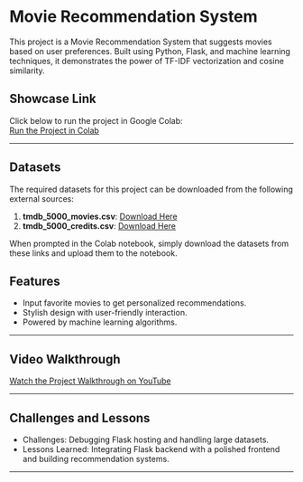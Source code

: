 # Movie Recommendation System

This project is a Movie Recommendation System that suggests movies based on user preferences. Built using Python, Flask, and machine learning techniques, it demonstrates the power of TF-IDF vectorization and cosine similarity.

## Showcase Link

Click below to run the project in Google Colab:  
[Run the Project in Colab](https://colab.research.google.com/drive/1S6xsZlw_Eb5JVk7z8GsBWjVLl_jvVHgx?usp=sharing)

---

## Datasets

The required datasets for this project can be downloaded from the following external sources:

1. **tmdb_5000_movies.csv**: [Download Here](https://www.kaggle.com/datasets/tmdb/tmdb-movie-metadata)
2. **tmdb_5000_credits.csv**: [Download Here](https://www.kaggle.com/datasets/tmdb/tmdb-movie-metadata)

When prompted in the Colab notebook, simply download the datasets from these links and upload them to the notebook.

## Features

- Input favorite movies to get personalized recommendations.
- Stylish design with user-friendly interaction.
- Powered by machine learning algorithms.

---

## Video Walkthrough

[Watch the Project Walkthrough on YouTube](https://youtu.be/VwRN-IZZhcg?feature=shared.)

---

## Challenges and Lessons

- Challenges: Debugging Flask hosting and handling large datasets.
- Lessons Learned: Integrating Flask backend with a polished frontend and building recommendation systems.

---


